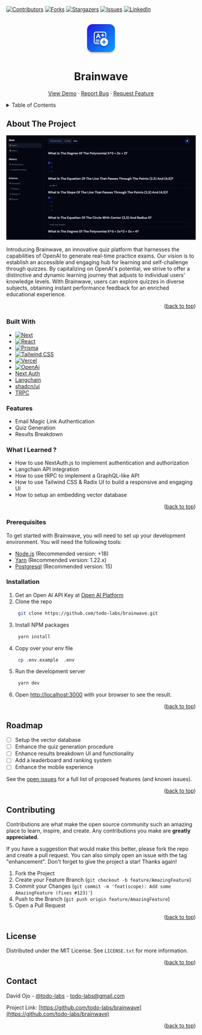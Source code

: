 <a name="readme-top"></a>

[![Contributors][contributors-shield]][contributors-url]
[![Forks][forks-shield]][forks-url]
[![Stargazers][stars-shield]][stars-url]
[![Issues][issues-shield]][issues-url]
[![LinkedIn][linkedin-shield]][linkedin-url]

<br />
<div align="center">
  <a href="https://github.com/todo-labs/brainwave">
    <img src="public/logo.svg" alt="Logo" width="80" height="80">
  </a>

<h1 align="center">Brainwave</h1>
  <p align="center">
    <a href="https://brainwave.quest">View Demo</a>
    ·
    <a href="https://github.com/todo-labs/brainwave/issues">Report Bug</a>
    ·
    <a href="https://github.com/todo-labs/brainwave/issues">Request Feature</a>
  </p>
</div>

<details>
  <summary>Table of Contents</summary>
  <ol>
    <li>
      <a href="#about-the-project">About The Project</a>
      <ul>
        <li><a href="#built-with">Built With</a></li>
      </ul>
    </li>
    <li>
      <a href="#getting-started">Getting Started</a>
      <ul>
        <li><a href="#prerequisites">Prerequisites</a></li>
        <li><a href="#installation">Installation</a></li>
      </ul>
    </li>
    <li><a href="#roadmap">Roadmap</a></li>
    <li><a href="#contributing">Contributing</a></li>
    <li><a href="#license">License</a></li>
    <li><a href="#contact">Contact</a></li>
  </ol>
</details>

## About The Project

[![Product Name Screen Shot][product-screenshot]][app-url]

Introducing Brainwave, an innovative quiz platform that harnesses the capabilities of OpenAI to generate real-time practice exams. Our vision is to establish an accessible and engaging hub for learning and self-challenge through quizzes. By capitalizing on OpenAI's potential, we strive to offer a distinctive and dynamic learning journey that adjusts to individual users' knowledge levels. With Brainwave, users can explore quizzes in diverse subjects, obtaining instant performance feedback for an enriched educational experience.

<p align="right">(<a href="#readme-top">back to top</a>)</p>

### Built With

- [![Next][Next.js]][Next-url]
- [![React][React.js]][React-url]
- [![Prisma][Prisma]][Prisma-url]
- [![Tailwind CSS][Tailwind CSS]][Tailwind CSS-url]
- [![Vercel][Vercel]][Verce-url]
- [![OpenAi][OpenAi]][OpenAi-url]
- [Next Auth](https://next-auth.js.org/)
- [Langchain](https://js.langchain.com/docs/get_started/introduction)
- [shadcn/ui](https://ui.shadcn.com/docs)
- [TRPC](https://trpc.io/)

### Features

- Email Magic Link Authentication
- Quiz Generation
- Results Breakdown

### What I Learned ?

- How to use NextAuth.js to implement authentication and authorization
- Langchain API integration
- How to use tRPC to implement a GraphQL-like API
- How to use Tailwind CSS & Radix UI to build a responsive and engaging UI
- How to setup an embedding vector database

<p align="right">(<a href="#readme-top">back to top</a>)</p>

### Prerequisites

To get started with Brainwave, you will need to set up your development environment. You will need the following tools:

- [Node.js](https://nodejs.org/) (Recommended version: +18)
- [Yarn](https://yarnpkg.com/) (Recommended version: 1.22.x)
- [Postgresql](https://www.postgresql.org/) (Recommended version: 15)

### Installation

1. Get an Open AI API Key at [Open AI Platform](https://platform.openai.com/)
2. Clone the repo
   ```bash
    git clone https://github.com/todo-labs/brainwave.git
   ```
3. Install NPM packages
   ```bash
    yarn install
   ```
4. Copy over your env file
   ```bash
    cp .env.example  .env
   ```
5. Run the development server
   ```bash
    yarn dev
   ```
6. Open [http://localhost:3000](http://localhost:3000) with your browser to see the result.

<p align="right">(<a href="#readme-top">back to top</a>)</p>

## Roadmap

- [ ] Setup the vector database
- [ ] Enhance the quiz generation procedure
- [ ] Enhance results breakdown UI and functionality
- [ ] Add a leaderboard and ranking system
- [ ] Enhance the mobile experience

See the [open issues](https://github.com/todo-labs/brainwave/issues) for a full list of proposed features (and known issues).

<p align="right">(<a href="#readme-top">back to top</a>)</p>

## Contributing

Contributions are what make the open source community such an amazing place to learn, inspire, and create. Any contributions you make are **greatly appreciated**.

If you have a suggestion that would make this better, please fork the repo and create a pull request. You can also simply open an issue with the tag "enhancement".
Don't forget to give the project a star! Thanks again!

1. Fork the Project
2. Create your Feature Branch (`git checkout -b feature/AmazingFeature`)
3. Commit your Changes (`git commit -m 'feat(scope): Add some AmazingFeature (fixes #123)'`)
4. Push to the Branch (`git push origin feature/AmazingFeature`)
5. Open a Pull Request

<p align="right">(<a href="#readme-top">back to top</a>)</p>

## License

Distributed under the MIT License. See `LICENSE.txt` for more information.

<p align="right">(<a href="#readme-top">back to top</a>)</p>

## Contact

David Ojo - [@todo-labs](https://github.com/todo-labs) - todo-labs@gmail.com

Project Link: [https://github.com/todo-labs/brainwave](https://github.com/todo-labs/brainwave)

<p align="right">(<a href="#readme-top">back to top</a>)</p>

[contributors-shield]: https://img.shields.io/github/contributors/todo-labs/brainwave.svg?style=for-the-badge
[contributors-url]: https://github.com/todo-labs/brainwave/graphs/contributors
[forks-shield]: https://img.shields.io/github/forks/todo-labs/brainwave.svg?style=for-the-badge
[forks-url]: https://github.com/todo-labs/brainwave/network/members
[stars-shield]: https://img.shields.io/github/stars/todo-labs/brainwave.svg?style=for-the-badge
[stars-url]: https://github.com/todo-labs/brainwave/stargazers
[issues-shield]: https://img.shields.io/github/issues/todo-labs/brainwave.svg?style=for-the-badge
[issues-url]: https://github.com/todo-labs/brainwave/issues
[linkedin-shield]: https://img.shields.io/badge/-LinkedIn-black.svg?style=for-the-badge&logo=linkedin&colorB=555
[linkedin-url]: https://linkedin.com/in/david-ojo-66a12a147
[product-screenshot]: public/screenshot.png
[Next.js]: https://img.shields.io/badge/next.js-000000?style=for-the-badge&logo=nextdotjs&logoColor=white
[Next-url]: https://nextjs.org/
[React.js]: https://img.shields.io/badge/React-20232A?style=for-the-badge&logo=react&logoColor=61DAFB
[React-url]: https://reactjs.org/
[Prisma]: https://img.shields.io/badge/Prisma-3982CE?style=for-the-badge&logo=Prisma&logoColor=white
[Prisma-url]: https://www.prisma.io/
[app-url]: https://brainwave.quest
[Verce-url]: https://vercel.com/
[Vercel]: https://img.shields.io/badge/vercel-%23000000.svg?style=for-the-badge&logo=vercel&logoColor=white
[Tailwind CSS]: https://img.shields.io/badge/Tailwind%20CSS-38B2AC?style=for-the-badge&logo=tailwind-css&logoColor=white
[Tailwind CSS-url]: https://tailwindcss.com/
[OpenAi]: https://img.shields.io/badge/chatGPT-74aa9c?style=for-the-badge&logo=openai&logoColor=white
[OpenAi-url]: https://openai.com/
